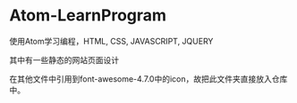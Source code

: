 # Atom-LearnProgram

<p>使用Atom学习编程，HTML, CSS, JAVASCRIPT, JQUERY</p>

<p>其中有一些静态的网站页面设计</p>

<p>在其他文件中引用到font-awesome-4.7.0中的icon，故把此文件夹直接放入仓库中。</p>
